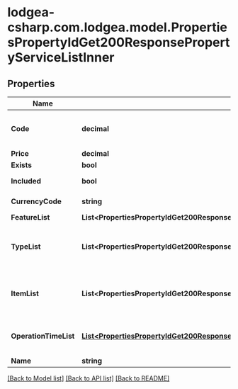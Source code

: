 
# lodgea-csharp.com.lodgea.model.PropertiesPropertyIdGet200ResponsePropertyServiceListInner

## Properties

Name | Type | Description | Notes
------------ | ------------- | ------------- | -------------
**Code** | **decimal** | The code of this service&lt;p&gt;See also &lt;a href&#x3D;\&quot;#servicecodes\&quot;&gt;in the appendix&lt;/a&gt;.&lt;/p&gt; | 
**Price** | **decimal** | The surcharge for this service. | 
**Exists** | **bool** | Whether this service is available. | 
**Included** | **bool** | Whether this service is complementary. | 
**CurrencyCode** | **string** | The currency of the surcharge for this service | 
**FeatureList** | **List&lt;PropertiesPropertyIdGet200ResponsePropertyServiceListInner.FeatureListEnum&gt;** | A list of features. | 
**TypeList** | **List&lt;PropertiesPropertyIdGet200ResponsePropertyServiceListInner.TypeListEnum&gt;** | A list of codes describing the available breakfast type.&lt;p&gt;See also &lt;a href&#x3D;\&quot;#breakfasttype-codes\&quot;&gt;in the appendix&lt;/a&gt;.&lt;/p&gt; | 
**ItemList** | **List&lt;PropertiesPropertyIdGet200ResponsePropertyServiceListInner.ItemListEnum&gt;** | A list of codes describing the available breakfast items.&lt;p&gt;See also &lt;a href&#x3D;\&quot;#breakfastitem-codes\&quot;&gt;in the appendix&lt;/a&gt;.&lt;/p&gt; | 
**OperationTimeList** | [**List&lt;PropertiesPropertyIdGet200ResponsePropertyServiceListInnerOperationTimeListInner&gt;**](PropertiesPropertyIdGet200ResponsePropertyServiceListInnerOperationTimeListInner.md) | A list of operation times, including start and end times, and the days of the week on which the operation is open. | 
**Name** | **string** | The name of this service. | 

[[Back to Model list]](../README.md#documentation-for-models)
[[Back to API list]](../README.md#documentation-for-api-endpoints)
[[Back to README]](../README.md)

